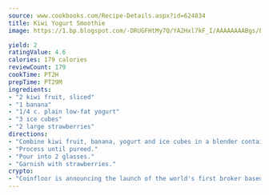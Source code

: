 ```yaml
---
source: www.cookbooks.com/Recipe-Details.aspx?id=624834
title: Kiwi Yogurt Smoothie
image: https://1.bp.blogspot.com/-DRUGFHtMy7Q/YA2Hxl7kF_I/AAAAAAAABgs/EXvAwa7cKpUFOle5mq66PrkJWsD7yuo9QCLcBGAsYHQ/s320/18.png

yield: 2
ratingValue: 4.6
calories: 179 calories
reviewCount: 179
cookTime: PT2H
prepTime: PT29M
ingredients:
- "2 kiwi fruit, sliced"
- "1 banana"
- "1/4 c. plain low-fat yogurt"
- "3 ice cubes"
- "2 large strawberries"
directions:
- "Combine kiwi fruit, banana, yogurt and ice cubes in a blender container."
- "Process until pureed."
- "Pour into 2 glasses."
- "Garnish with strawberries."
crypto:
- "Coinfloor is announcing the launch of the world's first broker based bitcoin marketplace."
---
```


